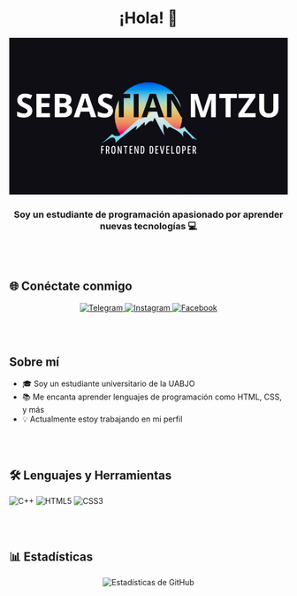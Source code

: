 <h1 align="center">¡Hola! 👋</h1>

<img src="123.png">
</p>

<h3 align="center">Soy un estudiante de programación apasionado por aprender nuevas tecnologías 💻</h3>


<br><br>

<h2>🌐 Conéctate conmigo</h2>
<p align="center">
  <a href="https://t.me/tu-telegram" target="_blank">
    <img src="https://img.shields.io/badge/Telegram-blue?style=for-the-badge&logo=telegram&logoColor=white" alt="Telegram">
  </a>
  <a href="https://www.instagram.com/tu-instagram" target="_blank">
    <img src="https://img.shields.io/badge/Instagram-E4405F?style=for-the-badge&logo=instagram&logoColor=white" alt="Instagram">
  </a>
  <a href="https://www.facebook.com/tu-facebook" target="_blank">
    <img src="https://img.shields.io/badge/Facebook-1877F2?style=for-the-badge&logo=facebook&logoColor=white" alt="Facebook">
  </a>
</p>

<!-- Barra espaciadora -->
<br><br>

<h2>Sobre mí</h2>
<ul>
  <li>🎓 Soy un estudiante universitario de la UABJO</li>
  <li>📚 Me encanta aprender lenguajes de programación como HTML, CSS, y más</li>
  <li>💡 Actualmente estoy trabajando en mi perfil </li>
</ul>

<!-- Barra espaciadora -->
<br><br>

<h2>🛠️ Lenguajes y Herramientas</h2>
<p>
  <img src="https://img.shields.io/badge/C++-00599C?style=for-the-badge&logo=cplusplus&logoColor=white" alt="C++">
  <img src="https://img.shields.io/badge/HTML5-E34F26?style=for-the-badge&logo=html5&logoColor=white" alt="HTML5">
  <img src="https://img.shields.io/badge/CSS3-1572B6?style=for-the-badge&logo=css3&logoColor=white" alt="CSS3">
</p>

<!-- Barra espaciadora -->
<br><br>

<h2>📊 Estadísticas</h2>
<p align="center">
  <img src="https://github-readme-stats.vercel.app/api?username=tu-github&show_icons=true&theme=radical" alt="Estadísticas de GitHub">
</p>




<!---
SebastianMTZU/SebastianMTZU is a ✨ special ✨ repository because its `README.md` (this file) appears on your GitHub profile.
You can click the Preview link to take a look at your changes.
--->
